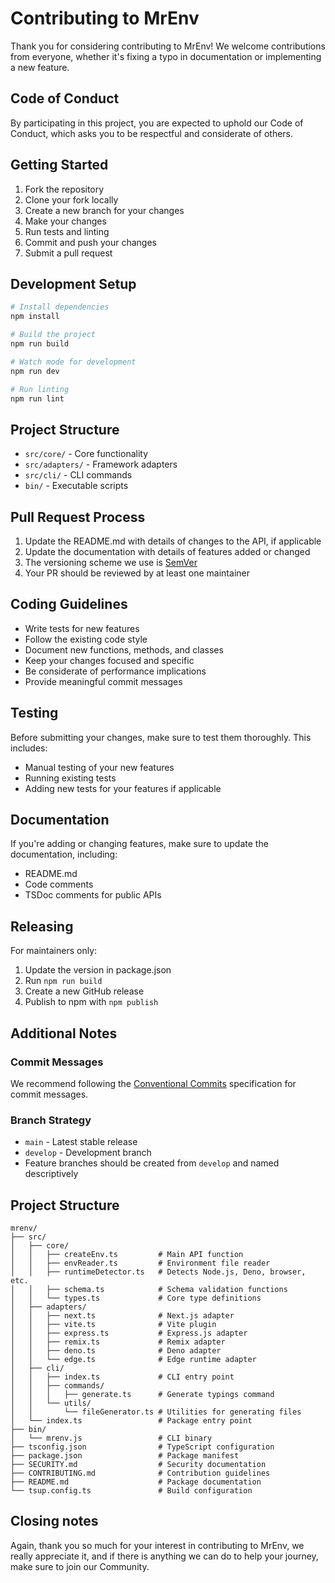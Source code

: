 # Contributing to MrEnv

Thank you for considering contributing to MrEnv! We welcome contributions from everyone, whether it's fixing a typo in documentation or implementing a new feature.

## Code of Conduct

By participating in this project, you are expected to uphold our Code of Conduct, which asks you to be respectful and considerate of others.

## Getting Started

1. Fork the repository
2. Clone your fork locally
3. Create a new branch for your changes
4. Make your changes
5. Run tests and linting
6. Commit and push your changes
7. Submit a pull request

## Development Setup

```bash
# Install dependencies
npm install

# Build the project
npm run build

# Watch mode for development
npm run dev

# Run linting
npm run lint
```

## Project Structure

-   `src/core/` - Core functionality
-   `src/adapters/` - Framework adapters
-   `src/cli/` - CLI commands
-   `bin/` - Executable scripts

## Pull Request Process

1. Update the README.md with details of changes to the API, if applicable
2. Update the documentation with details of features added or changed
3. The versioning scheme we use is [SemVer](http://semver.org/)
4. Your PR should be reviewed by at least one maintainer

## Coding Guidelines

-   Write tests for new features
-   Follow the existing code style
-   Document new functions, methods, and classes
-   Keep your changes focused and specific
-   Be considerate of performance implications
-   Provide meaningful commit messages

## Testing

Before submitting your changes, make sure to test them thoroughly. This includes:

-   Manual testing of your new features
-   Running existing tests
-   Adding new tests for your features if applicable

## Documentation

If you're adding or changing features, make sure to update the documentation, including:

-   README.md
-   Code comments
-   TSDoc comments for public APIs

## Releasing

For maintainers only:

1. Update the version in package.json
2. Run `npm run build`
3. Create a new GitHub release
4. Publish to npm with `npm publish`

## Additional Notes

### Commit Messages

We recommend following the [Conventional Commits](https://www.conventionalcommits.org/) specification for commit messages.

### Branch Strategy

-   `main` - Latest stable release
-   `develop` - Development branch
-   Feature branches should be created from `develop` and named descriptively

## Project Structure

```
mrenv/
├── src/
│   ├── core/
│   │   ├── createEnv.ts         # Main API function
│   │   ├── envReader.ts         # Environment file reader
│   │   ├── runtimeDetector.ts   # Detects Node.js, Deno, browser, etc.
│   │   ├── schema.ts            # Schema validation functions
│   │   └── types.ts             # Core type definitions
│   ├── adapters/
│   │   ├── next.ts              # Next.js adapter
│   │   ├── vite.ts              # Vite plugin
│   │   ├── express.ts           # Express.js adapter
│   │   ├── remix.ts             # Remix adapter
│   │   ├── deno.ts              # Deno adapter
│   │   └── edge.ts              # Edge runtime adapter
│   ├── cli/
│   │   ├── index.ts             # CLI entry point
│   │   ├── commands/
│   │   │   ├── generate.ts      # Generate typings command
│   │   └── utils/
│   │       └── fileGenerator.ts # Utilities for generating files
│   └── index.ts                 # Package entry point
├── bin/
│   └── mrenv.js                 # CLI binary
├── tsconfig.json                # TypeScript configuration
├── package.json                 # Package manifest
├── SECURITY.md                  # Security documentation
├── CONTRIBUTING.md              # Contribution guidelines
├── README.md                    # Package documentation
└── tsup.config.ts               # Build configuration
```

## Closing notes

Again, thank you so much for your interest in contributing to MrEnv, we really appreciate it, and if there is anything we can do to help your journey, make sure to join our Community.
